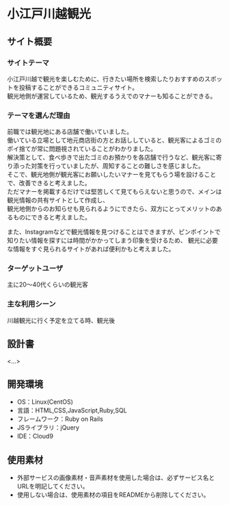 # 小江戸川越観光

## サイト概要
### サイトテーマ
小江戸川越で観光を楽しむために、行きたい場所を検索したりおすすめのスポットを投稿することができるコミュニティサイト。</br>
観光地側が運営しているため、観光するうえでのマナーも知ることができる。

### テーマを選んだ理由
前職では観光地にある店舗で働いていました。</br>
働いている立場として地元商店街の方とお話ししていると、観光客によるゴミのポイ捨てが常に問題視されていることがわかりました。</br>
解決策として、食べ歩きで出たゴミのお預かりを各店舗で行うなど、観光客に寄り添った対策を行っていましたが、周知することの難しさを感じました。</br>
そこで、観光地側が観光客にお願いしたいマナーを見てもらう場を設けることで、改善できると考えました。</br>
ただマナーを掲載するだけでは堅苦しくて見てもらえないと思うので、メインは観光情報の共有サイトとして作成し、</br>
観光地側からのお知らせも見られるようにできたら、双方にとってメリットのあるものにできると考えました。

また、Instagramなどで観光情報を見つけることはできますが、ピンポイントで知りたい情報を探すには時間がかかってしまう印象を受けるため、
観光に必要な情報をすぐ見られるサイトがあれば便利かもと考えました。


### ターゲットユーザ
主に20～40代くらいの観光客

### 主な利用シーン
川越観光に行く予定を立てる時、観光後

## 設計書
<...>

## 開発環境
- OS：Linux(CentOS)
- 言語：HTML,CSS,JavaScript,Ruby,SQL
- フレームワーク：Ruby on Rails
- JSライブラリ：jQuery
- IDE：Cloud9

## 使用素材
- 外部サービスの画像素材・音声素材を使用した場合は、必ずサービス名とURLを明記してください。
- 使用しない場合は、使用素材の項目をREADMEから削除してください。